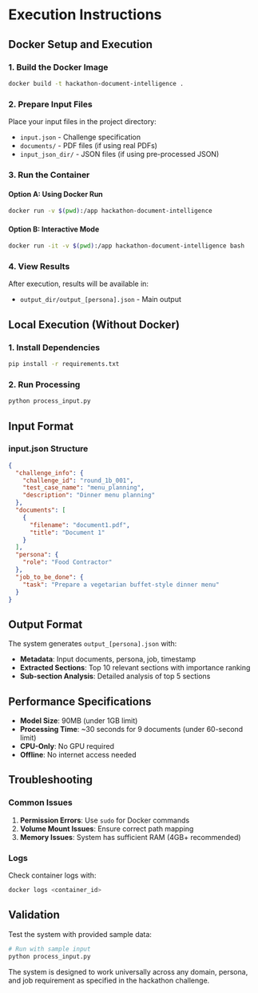 # Execution Instructions

## Docker Setup and Execution

### 1. Build the Docker Image
```bash
docker build -t hackathon-document-intelligence .
```

### 2. Prepare Input Files
Place your input files in the project directory:
- `input.json` - Challenge specification
- `documents/` - PDF files (if using real PDFs)
- `input_json_dir/` - JSON files (if using pre-processed JSON)

### 3. Run the Container

#### Option A: Using Docker Run
```bash
docker run -v $(pwd):/app hackathon-document-intelligence
```

#### Option B: Interactive Mode
```bash
docker run -it -v $(pwd):/app hackathon-document-intelligence bash
```

### 4. View Results
After execution, results will be available in:
- `output_dir/output_[persona].json` - Main output

## Local Execution (Without Docker)

### 1. Install Dependencies
```bash
pip install -r requirements.txt
```

### 2. Run Processing
```bash
python process_input.py
```

## Input Format

### input.json Structure
```json
{
  "challenge_info": {
    "challenge_id": "round_1b_001",
    "test_case_name": "menu_planning",
    "description": "Dinner menu planning"
  },
  "documents": [
    {
      "filename": "document1.pdf",
      "title": "Document 1"
    }
  ],
  "persona": {
    "role": "Food Contractor"
  },
  "job_to_be_done": {
    "task": "Prepare a vegetarian buffet-style dinner menu"
  }
}
```

## Output Format

The system generates `output_[persona].json` with:
- **Metadata**: Input documents, persona, job, timestamp
- **Extracted Sections**: Top 10 relevant sections with importance ranking
- **Sub-section Analysis**: Detailed analysis of top 5 sections

## Performance Specifications

- **Model Size**: 90MB (under 1GB limit)
- **Processing Time**: ~30 seconds for 9 documents (under 60-second limit)
- **CPU-Only**: No GPU required
- **Offline**: No internet access needed

## Troubleshooting

### Common Issues
1. **Permission Errors**: Use `sudo` for Docker commands
2. **Volume Mount Issues**: Ensure correct path mapping
3. **Memory Issues**: System has sufficient RAM (4GB+ recommended)

### Logs
Check container logs with:
```bash
docker logs <container_id>
```

## Validation

Test the system with provided sample data:
```bash
# Run with sample input
python process_input.py
```

The system is designed to work universally across any domain, persona, and job requirement as specified in the hackathon challenge. 